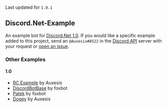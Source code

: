 Last updated for `1.0.1`

## Discord.Net-Example
An example bot for [Discord.Net 1.0](https://github.com/RogueException/Discord.Net/tree/dev). If you would like a specific example added to this project, send an `@Auxesis#8522` in the [Discord API](https://discordapp.com/invite/discord-api) server with your request or [open an issue](https://github.com/Auxes/Discord.Net-Example/issues/new).

### Other Examples  
#### 1.0
- [RC Example](https://github.com/Aux/Discord.Net-Example/tree/1.0-rc) by Auxesis
- [DiscordBotBase](https://github.com/foxbot/DiscordBotBase/tree/csharp/) by foxbot
- [Patek](https://github.com/foxbot/patek) by foxbot
- [Dogey](https://github.com/Aux/Dogey) by Auxesis
